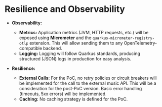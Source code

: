 # Resilience and Observability

*   **Observability:**
    *   **Metrics:** Application metrics (JVM, HTTP requests, etc.) will be exposed using **Micrometer** and the `quarkus-micrometer-registry-otlp` extension. This will allow sending them to any OpenTelemetry-compatible backend.
    *   **Logging:** Logging will follow Quarkus standards, producing structured (JSON) logs in production for easy analysis.

*   **Resilience:**
    *   **External Calls:** For the PoC, no retry policies or circuit breakers will be implemented for the call to the external music API. This will be a consideration for the post-PoC version. Basic error handling (timeouts, 5xx errors) will be implemented.
    *   **Caching:** No caching strategy is defined for the PoC.
